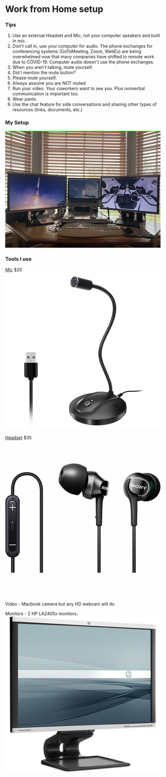 # Work from Home setup

### Tips
1. Use an external Headset and Mic, not your computer speakers and built in mic.
2. Don't call in, use your computer for audio. The phone exchanges for conferencing systems (GoToMeeting, Zoom, WebEx) are being overwhelmed now that many companies have shifted to remote work due to COVID-19. Computer audio doesn't use the phone exchanges.
3. When you aren't talking, mute yourself.
4. Did I mention the mute button?
5. Please mute yourself.
6. Always assume you are NOT muted
7. Run your video.  Your coworkers want to see you.  Plus nonverbal communication is important too.
8. Wear pants.
9. Use the chat feature for side conversations and sharing other types of resources (links, documents, etc.)


### My Setup
![Desktop](Desktop.jpg)

### Tools I use
[Mic](https://www.amazon.com/gp/product/B07QFRXJ9R/) $20
![Mic](usb_mic.jpg)

[Headset](https://www.amazon.com/Sony-MDR-EX100IP-Earbuds-iPod-iPhone/dp/B00BN0N0K8) $35
![Headset](sony_mdrex100ip.jpg)

Video - Macbook camera but any HD webcam will do

Monitors - 2 HP LA2405x monitors.
![Monitor](HP_LA2405x.jpg)
